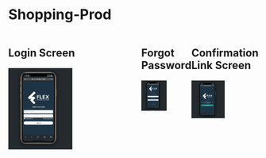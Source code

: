 # Shopping-Prod

<div style="display: flex;">
  <div style="flex-direction: column; margin-right: 10px;">
    <h2>Login Screen</h2>
    <img src="./client-app/src/assets/Images/LoginScreen.PNG" alt="Login Screen" width="50%"/>
  </div>
  <div style="flex: 1;">
    <h2>Forgot Password</h2>
    <img src="./client-app/src/assets/Images/ForgotPassword.PNG" alt="Forgot Password Screen" width="50%"/>
  </div>
    <div style="flex: 1;">
    <h2>Confirmation Link Screen</h2>
    <img src="./client-app/src/assets/Images/ConfirmationLink.PNG" alt="Confirmation Link Screen" width="50%"/>
  </div>
</div>

